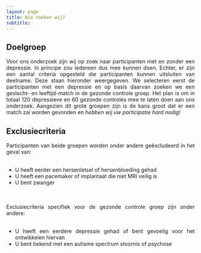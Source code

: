 ```yaml
---
layout: page
title: Wie zoeken wij?
subtitle:
---
```


<h2> Doelgroep </h2>

<div align="justify">
Voor ons onderzoek zijn wij op zoek naar participanten met en zonder een depressie. In principe zou iedereen dus mee kunnen doen. Echter, er zijn een aantal criteria opgesteld die participanten kunnen uitsluiten van deelname. Deze staan hieronder weergegeven. We selecteren eerst de participanten met een depressie en op basis daarvan zoeken we een geslacht- en leeftijd-match in de gezonde controle groep. Het plan is om in totaal 120 depressieve en 60 gezonde controles mee te laten doen aan ons onderzoek. Aangezien dit grote groepen zijn is de kans groot dat er een match zal worden gevonden en <i>hebben wij uw participatie hard nodig</i>!
</div>

<h2> Exclusiecriteria </h2>
<div align="justify">
	Participanten van beide groepen worden onder andere geëxcludeerd in het geval van:
	<br><br>
	<ul>
		<li>U heeft eerder een hersenletsel of hersenbloeding gehad</li> 
		<li>U heeft een pacemaker of implantaat die niet MRI veilig is</li> 
		<li>U bent zwanger</li> 
	</ul>
</div> 
<br><br>
<div align="justify">
	Exclusiecriteria specifiek voor de gezonde controle groep zijn onder andere:
	<br><br>
	<ul>
		<li>U heeft een eerdere depressie gehad of bent gevoelig voor het ontwikkelen hiervan</li>
		<li>U bent bekend met een autisme spectrum stoornis of psychose </li>
	</ul>
</div> 


